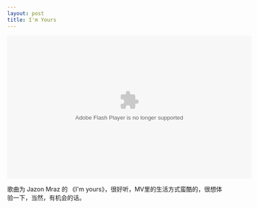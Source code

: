 ```yaml
---
layout: post
title: I'm Yours
---
```


<embed src="http://player.yinyuetai.com/video/player/3448/v_0.swf" quality="high" width="570" height="334" align="middle"  allowScriptAccess="sameDomain" allowfullscreen="true" type="application/x-shockwave-flash"></embed>

歌曲为 Jazon Mraz 的 《I'm yours》，很好听，MV里的生活方式蛮酷的，很想体验一下，当然，有机会的话。